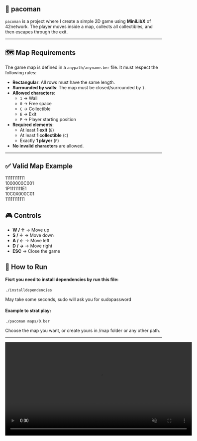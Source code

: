 ## 👾 pacoman

`pacoman` is a project where I create a simple 2D game using **MiniLibX** of 42network.
The player moves inside a map, collects all collectibles, and then escapes through the exit.

---

## 🗺️ Map Requirements

The game map is defined in a `anypath/anyname.ber` file.
It must respect the following rules:

- **Rectangular**: All rows must have the same length.
- **Surrounded by walls**: The map must be closed/surrounded by `1`.
- **Allowed characters**:
  - `1` → Wall  
  - `0` → Free space  
  - `C` → Collectible  
  - `E` → Exit  
  - `P` → Player starting position
- **Required elements**:
  - At least **1 exit** (`E`)
  - At least **1 collectible** (`C`)
  - Exactly **1 player** (`P`)
- **No invalid characters** are allowed.

---

## ✅ Valid Map Example
11111111111<br/>
1000000C001<br/>
1P1111111E1<br/>
10C0X000C01<br/>
11111111111<br/>

## 🎮 Controls
- **W / ↑** → Move up
- **S / ↓** → Move down
- **A / ←** → Move left
- **D / →** → Move right
- **ESC** → Close the game

## 🚀 How to Run

#### Fisrt you need to install dependencies by run this file:
```
./installdependencies
```
May take some seconds, sudo will ask you for sudopassword

#### Example to strat play:
```
./pacoman maps/0.ber
```
Choose the map you want, or create yours in /map folder or any other path.

---

<video autoplay loop muted playsinline width="600">
  <source src="./video.webm" type="video/webm">
</video>
